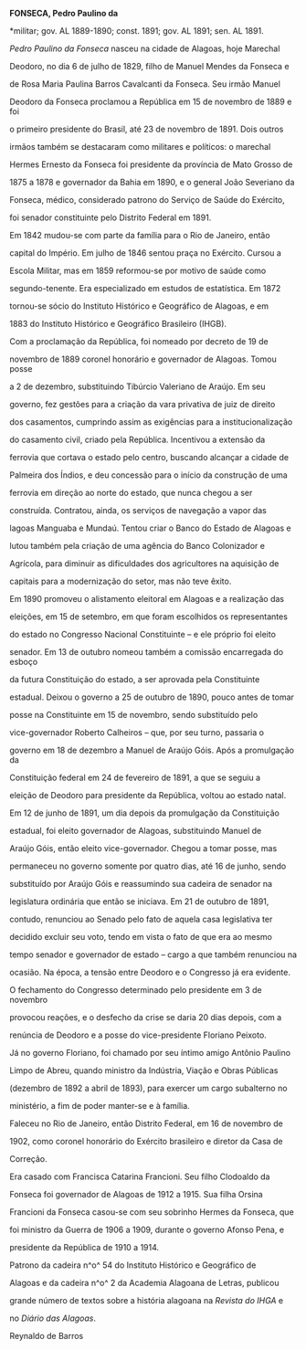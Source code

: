 **FONSECA, Pedro Paulino da**



\*militar; gov. AL 1889-1890; const. 1891; gov. AL 1891; sen. AL 1891.



*Pedro Paulino da Fonseca* nasceu na cidade de Alagoas, hoje Marechal

Deodoro, no dia 6 de julho de 1829, filho de Manuel Mendes da Fonseca e

de Rosa Maria Paulina Barros Cavalcanti da Fonseca. Seu irmão Manuel

Deodoro da Fonseca proclamou a República em 15 de novembro de 1889 e foi

o primeiro presidente do Brasil, até 23 de novembro de 1891. Dois outros

irmãos também se destacaram como militares e políticos: o marechal

Hermes Ernesto da Fonseca foi presidente da província de Mato Grosso de

1875 a 1878 e governador da Bahia em 1890, e o general João Severiano da

Fonseca, médico, considerado patrono do Serviço de Saúde do Exército,

foi senador constituinte pelo Distrito Federal em 1891.



Em 1842 mudou-se com parte da família para o Rio de Janeiro, então

capital do Império. Em julho de 1846 sentou praça no Exército. Cursou a

Escola Militar, mas em 1859 reformou-se por motivo de saúde como

segundo-tenente. Era especializado em estudos de estatística. Em 1872

tornou-se sócio do Instituto Histórico e Geográfico de Alagoas, e em

1883 do Instituto Histórico e Geográfico Brasileiro (IHGB).



Com a proclamação da República, foi nomeado por decreto de 19 de

novembro de 1889 coronel honorário e governador de Alagoas. Tomou posse

a 2 de dezembro, substituindo Tibúrcio Valeriano de Araújo. Em seu

governo, fez gestões para a criação da vara privativa de juiz de direito

dos casamentos, cumprindo assim as exigências para a institucionalização

do casamento civil, criado pela República. Incentivou a extensão da

ferrovia que cortava o estado pelo centro, buscando alcançar a cidade de

Palmeira dos Índios, e deu concessão para o início da construção de uma

ferrovia em direção ao norte do estado, que nunca chegou a ser

construída. Contratou, ainda, os serviços de navegação a vapor das

lagoas Manguaba e Mundaú. Tentou criar o Banco do Estado de Alagoas e

lutou também pela criação de uma agência do Banco Colonizador e

Agrícola, para diminuir as dificuldades dos agricultores na aquisição de

capitais para a modernização do setor, mas não teve êxito.



Em 1890 promoveu o alistamento eleitoral em Alagoas e a realização das

eleições, em 15 de setembro, em que foram escolhidos os representantes

do estado no Congresso Nacional Constituinte – e ele próprio foi eleito

senador. Em 13 de outubro nomeou também a comissão encarregada do esboço

da futura Constituição do estado, a ser aprovada pela Constituinte

estadual. Deixou o governo a 25 de outubro de 1890, pouco antes de tomar

posse na Constituinte em 15 de novembro, sendo substituído pelo

vice-governador Roberto Calheiros – que, por seu turno, passaria o

governo em 18 de dezembro a Manuel de Araújo Góis. Após a promulgação da

Constituição federal em 24 de fevereiro de 1891, a que se seguiu a

eleição de Deodoro para presidente da República, voltou ao estado natal.



Em 12 de junho de 1891, um dia depois da promulgação da Constituição

estadual, foi eleito governador de Alagoas, substituindo Manuel de

Araújo Góis, então eleito vice-governador. Chegou a tomar posse, mas

permaneceu no governo somente por quatro dias, até 16 de junho, sendo

substituído por Araújo Góis e reassumindo sua cadeira de senador na

legislatura ordinária que então se iniciava. Em 21 de outubro de 1891,

contudo, renunciou ao Senado pelo fato de aquela casa legislativa ter

decidido excluir seu voto, tendo em vista o fato de que era ao mesmo

tempo senador e governador de estado – cargo a que também renunciou na

ocasião. Na época, a tensão entre Deodoro e o Congresso já era evidente.

O fechamento do Congresso determinado pelo presidente em 3 de novembro

provocou reações, e o desfecho da crise se daria 20 dias depois, com a

renúncia de Deodoro e a posse do vice-presidente Floriano Peixoto.



Já no governo Floriano, foi chamado por seu íntimo amigo Antônio Paulino

Limpo de Abreu, quando ministro da Indústria, Viação e Obras Públicas

(dezembro de 1892 a abril de 1893), para exercer um cargo subalterno no

ministério, a fim de poder manter-se e à família.



Faleceu no Rio de Janeiro, então Distrito Federal, em 16 de novembro de

1902, como coronel honorário do Exército brasileiro e diretor da Casa de

Correção.



Era casado com Francisca Catarina Francioni. Seu filho Clodoaldo da

Fonseca foi governador de Alagoas de 1912 a 1915. Sua filha Orsina

Francioni da Fonseca casou-se com seu sobrinho Hermes da Fonseca, que

foi ministro da Guerra de 1906 a 1909, durante o governo Afonso Pena, e

presidente da República de 1910 a 1914.



Patrono da cadeira n^o^ 54 do Instituto Histórico e Geográfico de

Alagoas e da cadeira n^o^ 2 da Academia Alagoana de Letras, publicou

grande número de textos sobre a história alagoana na *Revista do IHGA* e

no *Diário das Alagoas*.



Reynaldo de Barros



